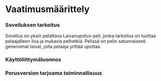# Vaatimusmäärittely

### Sovelluksen tarkoitus

Sovellus on yksin pelattava Laivanupotus-peli, jonka tarkoitus on tuottaa pelaajalleen iloa ja mukavia pelhetkiä. Pelissä on
pelin satunnaisesti generoimat laivat, joita pelaaja yrittää upottaa.

### Käyttöliittymäluonnos


### Perusversion tarjoama toiminnallisuus

